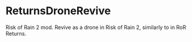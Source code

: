 # ReturnsDroneRevive
Risk of Rain 2 mod.
Revive as a drone in Risk of Rain 2, similarly to in RoR Returns.
